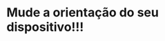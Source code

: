 <!DOCTYPE html>
<html lang="pt-br">
<head>
    <meta charset="UTF-8">
    <meta name="viewport" content="width=device-width, initial-scale=1.0">
    <link rel="shortcut icon" href="../favicon/favicon.ico" type="image/x-icon">
    <title>Media Query</title>
    <link rel="stylesheet" href="estilos/style.css" media="all">
    <link rel="stylesheet" href="estilos/retrato.css" media="screen and (orientation: portrait)">
    <link rel="stylesheet" href="estilos/paisagem.css" media="screen and (orientation: landscape)">
</head>
<body>
    <h1>Mude a orientação do seu dispositivo!!!</h1>
</body>
</html>

